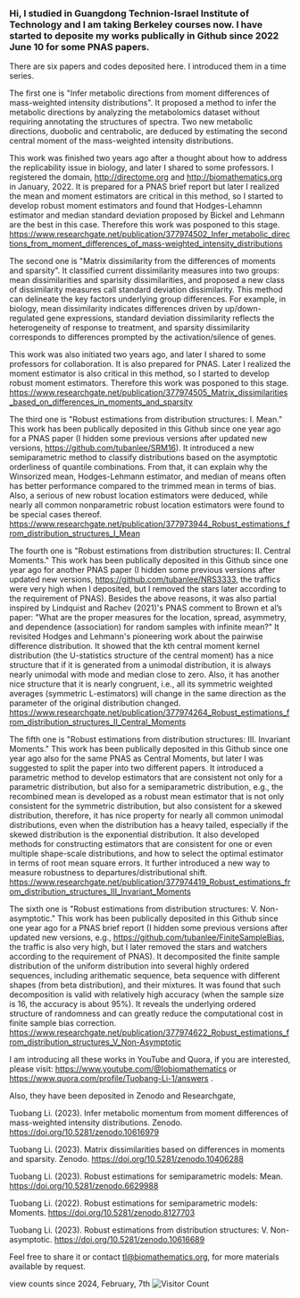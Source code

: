 ### Hi, I studied in Guangdong Technion-Israel Institute of Technology and I am taking Berkeley courses now. I have started to deposite my works publically in Github since 2022 June 10 for some PNAS papers.

There are six papers and codes deposited here. I introduced them in a time series. 

The first one is "Infer metabolic directions from moment differences of mass-weighted intensity distributions". It proposed a method to infer the metabolic directions by analyzing the metabolomics dataset without requiring annotating the structures of spectra. Two new metabolic directions, duobolic and centrabolic, are deduced by estimating the second central moment of the mass-weighted intensity distributions.

This work was finished two years ago after a thought about how to address the replicability issue in biology, and later I shared to some professors. I registered the domain, http://directome.org and http://biomathematics.org in January, 2022. It is prepared for a PNAS brief report but later I realized the mean and moment estimators are critical in this method, so I started to develop robust moment estimators and found that Hodges-Lehamnn estimator and median standard deviation proposed by Bickel and Lehmann are the best in this case. Therefore this work was posponed to this stage. https://www.researchgate.net/publication/377974502_Infer_metabolic_directions_from_moment_differences_of_mass-weighted_intensity_distributions

The second one is "Matrix dissimilarity from the differences of moments and sparsity". It classified current dissimilarity measures into two groups: mean dissimilarities and sparisity dissimilarities, and proposed a new class of dissimilarity measures call standard deviation dissimilarity. This method can delineate the key factors underlying group differences. For example, in biology, mean dissimilarity indicates differences driven by up/down-regulated gene expressions, standard deviation dissimilarity reflects the heterogeneity of response to treatment, and sparsity dissimilarity corresponds to differences prompted by the activation/silence of genes.

This work was also initiated two years ago, and later I shared to some professors for collaboration. It is also prepared for PNAS. Later I realized the moment estimator is also critical in this method, so I started to develop robust moment estimators. Therefore this work was posponed to this stage. https://www.researchgate.net/publication/377974505_Matrix_dissimilarities_based_on_differences_in_moments_and_sparsity

The third one is "Robust estimations from distribution structures: I. Mean." This work has been publically deposited in this Github since one year ago for a PNAS paper (I hidden some previous versions after updated new versions, https://github.com/tubanlee/SRM16). It introduced a new semiparametric method to classify distributions based on the asymptotic orderliness of quantile combinations. From that, it can explain why the Winsorized mean, Hodges-Lehmann estimator, and median of means often has better performance compared to the trimmed mean in terms of bias. Also, a serious of new robust location estimators were deduced, while nearly all common nonparametric robust location estimators were found to be special cases thereof. https://www.researchgate.net/publication/377973944_Robust_estimations_from_distribution_structures_I_Mean

The fourth one is "Robust estimations from distribution structures: II. Central Moments." This work has been publically deposited in this Github since one year ago for another PNAS paper (I hidden some previous versions after updated new versions, https://github.com/tubanlee/NRS3333, the traffics were very high when I deposited, but I removed the stars later according to the requirement of PNAS). Besides the above reasons, it was also partial inspired by Lindquist and Rachev (2021)'s PNAS comment to Brown et al’s paper: "What are the proper measures for the location, spread, asymmetry, and dependence (association) for random samples with infinite mean?" It revisited Hodges and Lehmann's pioneering work about the pairwise difference distribution. It showed that the kth central moment kernel distribution (the U-statistics structure of the central moment) has a nice structure that if it is generated from a unimodal distribution, it is always nearly unimodal with mode and median close to zero. Also, it has another nice structure that it is nearly congruent, i.e., all its symmetric weighted averages (symmetric L-estimators) will change in the same direction as the parameter of the original distribution changed. https://www.researchgate.net/publication/377974264_Robust_estimations_from_distribution_structures_II_Central_Moments 

The fifth one is "Robust estimations from distribution structures: III. Invariant Moments." This work has been publically deposited in this Github since one year ago also for the same PNAS as Central Moments, but later I was suggested to split the paper into two different papers. It introduced a parametric method to develop estimators that are consistent not only for a parametric distribution, but also for a semiparametric distribution, e.g., the recombined mean is developed as a robust mean estimator that is not only consistent for the symmetric distribution, but also consistent for a skewed distribution, therefore, it has nice property for nearly all common unimodal distributions, even when the distribution has a heavy tailed, especially if the skewed distribution is the exponential distribution. It also developed methods for constructing estimators that are consistent for one or even multiple shape-scale distributions, and how to select the optimal estimator in terms of root mean square errors. It further introduced a new way to measure robustness to departures/distributional shift. 
https://www.researchgate.net/publication/377974419_Robust_estimations_from_distribution_structures_III_Invariant_Moments

The sixth one is "Robust estimations from distribution structures: V. Non-asymptotic." This work has been publically deposited in this Github since one year ago for a PNAS brief report (I hidden some previous versions after updated new versions, e.g., https://github.com/tubanlee/FiniteSampleBias, the traffic is also very high, but I later removed the stars and watchers according to the requirement of PNAS). It decomposited the finite sample distribution of the uniform distribution into several highly ordered sequences, including arithematic sequence, beta sequence with different shapes (from beta distribution), and their mixtures. It was found that such decomposition is valid with relatively high accuracy (when the sample size is 16, the accuracy is about 95%). It reveals the underlying ordered structure of randomness and can greatly reduce the computational cost in finite sample bias correction. https://www.researchgate.net/publication/377974622_Robust_estimations_from_distribution_structures_V_Non-Asymptotic

I am introducing all these works in YouTube and Quora, if you are interested, please visit: https://www.youtube.com/@Iobiomathematics or https://www.quora.com/profile/Tuobang-Li-1/answers . 

Also, they have been deposited in Zenodo and Researchgate, 

Tuobang Li. (2023). Infer metabolic momentum from moment differences of mass-weighted intensity distributions. Zenodo. https://doi.org/10.5281/zenodo.10616979

Tuobang Li. (2023). Matrix dissimilarities based on differences in moments and sparsity. Zenodo. https://doi.org/10.5281/zenodo.10406288 

Tuobang Li. (2023). Robust estimations for semiparametric models: Mean. https://doi.org/10.5281/zenodo.6629988

Tuobang Li. (2022). Robust estimations for semiparametric models: Moments. https://doi.org/10.5281/zenodo.8127703

Tuobang Li. (2023). Robust estimations from distribution structures: V. Non-asymptotic. https://doi.org/10.5281/zenodo.10616689 

Feel free to share it or contact tl@biomathematics.org, for more materials available by request.

view counts since 2024, February, 7th
![Visitor Count](https://profile-counter.glitch.me/{tubanlee}/count.svg)

<!--
**tubanlee/tubanlee** is a ✨ _special_ ✨ repository because its `README.md` (this file) appears on your GitHub profile.

Here are some ideas to get you started:

- 🔭 I’m currently working on ...
- 🌱 I’m currently learning ...
- 👯 I’m looking to collaborate on ...
- 🤔 I’m looking for help with ...
- 💬 Ask me about ...
- 📫 How to reach me: ...
- 😄 Pronouns: ...
- ⚡ Fun fact: ...
-->
